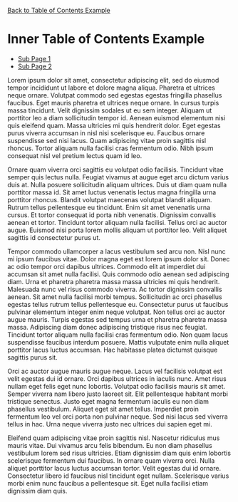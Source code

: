 [Back to Table of Contents Example](vscode://redhat.vscode-didact?workspace=toc-local/root-toc.didact.md)

# Inner Table of Contents Example

* [Sub Page 1](vscode://redhat.vscode-didact?workspace=toc-local/subpage1.didact.md)
* [Sub Page 2](vscode://redhat.vscode-didact?workspace=toc-local/subpage2.didact.md)

Lorem ipsum dolor sit amet, consectetur adipiscing elit, sed do eiusmod tempor incididunt ut labore et dolore magna aliqua. Pharetra et ultrices neque ornare. Volutpat commodo sed egestas egestas fringilla phasellus faucibus. Eget mauris pharetra et ultrices neque ornare. In cursus turpis massa tincidunt. Velit dignissim sodales ut eu sem integer. Aliquam ut porttitor leo a diam sollicitudin tempor id. Aenean euismod elementum nisi quis eleifend quam. Massa ultricies mi quis hendrerit dolor. Eget egestas purus viverra accumsan in nisl nisi scelerisque eu. Faucibus ornare suspendisse sed nisi lacus. Quam adipiscing vitae proin sagittis nisl rhoncus. Tortor aliquam nulla facilisi cras fermentum odio. Nibh ipsum consequat nisl vel pretium lectus quam id leo.

Ornare quam viverra orci sagittis eu volutpat odio facilisis. Tincidunt vitae semper quis lectus nulla. Feugiat vivamus at augue eget arcu dictum varius duis at. Nulla posuere sollicitudin aliquam ultrices. Duis ut diam quam nulla porttitor massa id. Sit amet luctus venenatis lectus magna fringilla urna porttitor rhoncus. Blandit volutpat maecenas volutpat blandit aliquam. Rutrum tellus pellentesque eu tincidunt. Enim sit amet venenatis urna cursus. Et tortor consequat id porta nibh venenatis. Dignissim convallis aenean et tortor. Tincidunt tortor aliquam nulla facilisi. Tellus orci ac auctor augue. Euismod nisi porta lorem mollis aliquam ut porttitor leo. Velit aliquet sagittis id consectetur purus ut.

Tempor commodo ullamcorper a lacus vestibulum sed arcu non. Nisl nunc mi ipsum faucibus vitae. Dolor magna eget est lorem ipsum dolor sit. Donec ac odio tempor orci dapibus ultrices. Commodo elit at imperdiet dui accumsan sit amet nulla facilisi. Quis commodo odio aenean sed adipiscing diam. Urna et pharetra pharetra massa massa ultricies mi quis hendrerit. Malesuada nunc vel risus commodo viverra. Ac tortor dignissim convallis aenean. Sit amet nulla facilisi morbi tempus. Sollicitudin ac orci phasellus egestas tellus rutrum tellus pellentesque eu. Consectetur purus ut faucibus pulvinar elementum integer enim neque volutpat. Non tellus orci ac auctor augue mauris. Turpis egestas sed tempus urna et pharetra pharetra massa massa. Adipiscing diam donec adipiscing tristique risus nec feugiat. Tincidunt tortor aliquam nulla facilisi cras fermentum odio. Non quam lacus suspendisse faucibus interdum posuere. Mattis vulputate enim nulla aliquet porttitor lacus luctus accumsan. Hac habitasse platea dictumst quisque sagittis purus sit.

Orci ac auctor augue mauris augue neque. Lacus vel facilisis volutpat est velit egestas dui id ornare. Orci dapibus ultrices in iaculis nunc. Amet risus nullam eget felis eget nunc lobortis. Volutpat odio facilisis mauris sit amet. Semper viverra nam libero justo laoreet sit. Elit pellentesque habitant morbi tristique senectus. Justo eget magna fermentum iaculis eu non diam phasellus vestibulum. Aliquet eget sit amet tellus. Imperdiet proin fermentum leo vel orci porta non pulvinar neque. Sed nisi lacus sed viverra tellus in hac. Urna neque viverra justo nec ultrices dui sapien eget mi.

Eleifend quam adipiscing vitae proin sagittis nisl. Nascetur ridiculus mus mauris vitae. Dui vivamus arcu felis bibendum. Eu non diam phasellus vestibulum lorem sed risus ultricies. Etiam dignissim diam quis enim lobortis scelerisque fermentum dui faucibus. In ornare quam viverra orci. Nulla aliquet porttitor lacus luctus accumsan tortor. Velit egestas dui id ornare. Consectetur libero id faucibus nisl tincidunt eget nullam. Scelerisque varius morbi enim nunc faucibus a pellentesque sit. Eget nulla facilisi etiam dignissim diam quis.